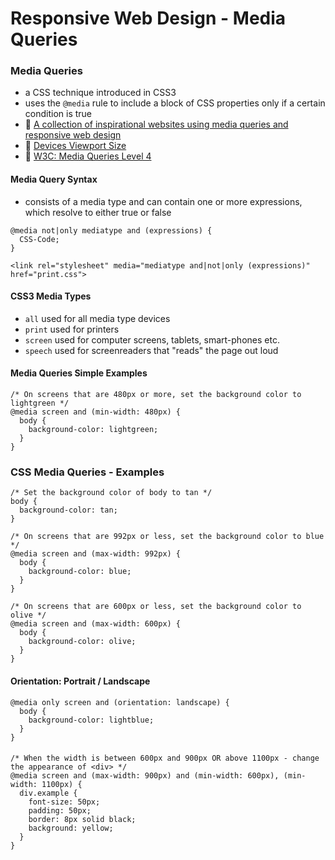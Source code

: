 # Responsive Web Design - Media Queries

### Media Queries

- a CSS technique introduced in CSS3
- uses the `@media` rule to include a block of CSS properties only if a certain condition is true
- 🔗 [A collection of inspirational websites using media queries and responsive web design](https://mediaqueri.es/)
- 🔗 [Devices Viewport Size](https://yesviz.com/devices.php)
- 🔗 [W3C: Media Queries Level 4](https://www.w3.org/TR/mediaqueries-4/)

#### Media Query Syntax

- consists of a media type and can contain one or more expressions, which resolve to either true or false

```
@media not|only mediatype and (expressions) {
  CSS-Code;
}
```

```
<link rel="stylesheet" media="mediatype and|not|only (expressions)" href="print.css">
```

#### CSS3 Media Types

- `all` used for all media type devices
- `print` used for printers
- `screen` used for computer screens, tablets, smart-phones etc.
- `speech` used for screenreaders that "reads" the page out loud

#### Media Queries Simple Examples

```
/* On screens that are 480px or more, set the background color to lightgreen */
@media screen and (min-width: 480px) {
  body {
    background-color: lightgreen;
  }
}
```

### CSS Media Queries - Examples

```
/* Set the background color of body to tan */
body {
  background-color: tan;
}

/* On screens that are 992px or less, set the background color to blue */
@media screen and (max-width: 992px) {
  body {
    background-color: blue;
  }
}

/* On screens that are 600px or less, set the background color to olive */
@media screen and (max-width: 600px) {
  body {
    background-color: olive;
  }
}
```

#### Orientation: Portrait / Landscape

```
@media only screen and (orientation: landscape) {
  body {
    background-color: lightblue;
  }
}
```

####

```
/* When the width is between 600px and 900px OR above 1100px - change the appearance of <div> */
@media screen and (max-width: 900px) and (min-width: 600px), (min-width: 1100px) {
  div.example {
    font-size: 50px;
    padding: 50px;
    border: 8px solid black;
    background: yellow;
  }
}
```
